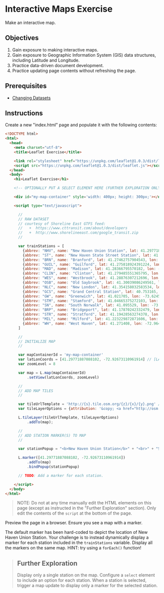 # Interactive Maps Exercise

Make an interactive map.

## Objectives

  1. Gain exposure to making interactive maps.
  2. Gain exposure to Geographic Information System (GIS) data structures, including Latitude and Longitude.
  3. Practice data-driven document development.
  4. Practice updating page contents without refreshing the page.

## Prerequisites

  + [Changing Datasets](/exercises/data-driven-documents/changing-datasets.md)

## Instructions

Create a new "index.html" page and populate it with the following contents:

```` html
<!DOCTYPE html>
<html>
  <head>
    <meta charset="utf-8">
    <title>Leaflet Exercise</title>

    <link rel="stylesheet" href="https://unpkg.com/leaflet@1.0.3/dist/leaflet.css" />
    <script src="https://unpkg.com/leaflet@1.0.3/dist/leaflet.js"></script>
  </head>
  <body>
    <h1>Leaflet Exercise</h1>

    <!-- OPTIONALLY PUT A SELECT ELEMENT HERE (FURTHER EXPLORATION ONLY) -->

    <div id="my-map-container" style='width: 400px; height: 300px;'></div>

    <script type="text/javascript">

      //
      // RAW DATASET
      // courtesy of Shoreline East GTFS feed:
      //   +  https://www.cttransit.com/about/developers
      //   +  http://www.shorelineeast.com/google_transit.zip
      //

      var trainStations = [
        {abbrev: "NHV", name: "New Haven Union Station", lat: 41.29771887088102, lon: -72.92673110961914, url: "http://www.shorelineeast.com/service_info/stations/nh_u.php"},
        {abbrev: "ST", name: "New Haven State Street Station", lat: 41.3049849812806, lon: -72.92176365852356, url: "http://www.shorelineeast.com/service_info/stations/nh_s.php"},
        {abbrev: "BRN", name: "Branford", lat: 41.27462757904543, lon: -72.81724601984024, url: "http://www.shorelineeast.com/service_info/stations/branford.php"},
        {abbrev: "GUIL", name: "Guilford", lat: 41.275818924391224, lon: -72.6736432313919, url: "http://www.shorelineeast.com/service_info/stations/guilford.php"},
        {abbrev: "MAD", name: "Madison", lat: 41.28366795570182, lon: -72.59953916072845, url: "http://www.shorelineeast.com/service_info/stations/madison.php"},
        {abbrev: "CLIN", name: "Clinton", lat: 41.279485551365795, lon: -72.52829968929291, url: "http://www.shorelineeast.com/service_info/stations/clinton.php"},
        {abbrev: "WES", name: "Westbrook", lat: 41.28876307212696, lon: -72.44840204715729, url: "http://www.shorelineeast.com/service_info/stations/westbrook.php"},
        {abbrev: "OSB", name: "Old Saybrook", lat: 41.30039086249561, lon: -72.37682461738586, url: "http://www.shorelineeast.com/service_info/stations/old_saybrook.php"},
        {abbrev: "NLC", name: "New London", lat: 41.354158032583534, lon: -72.0930764079094, url: "http://www.shorelineeast.com/service_info/stations/new_london.php"},
        {abbrev: "GCS", name: "Grand Central Station", lat: 40.753165, lon: -73.977379, url: "http://as0.mta.info/mnr/stations/station_detail.cfm"},
        {abbrev: "GW", name: "Greenwich", lat: 41.021705, lon: -73.624597, url: "http://as0.mta.info/mnr/stations/station_detail.cfm"},
        {abbrev: "STM", name: "Stamford", lat: 41.04665375272103, lon: -73.54284524917603, url: "http://as0.mta.info/mnr/stations/station_detail.cfm?key=226"},
        {abbrev: "SN", name: "South Norwalk", lat: 41.095529, lon: -73.421803, url: "http://as0.mta.info/mnr/stations/station_detail.cfm"},
        {abbrev: "BRP", name: "Bridgeport", lat: 41.17870242332479, lon: -73.18707704544067, url: "http://as0.mta.info/mnr/stations/station_detail.cfm?key=246"},
        {abbrev: "STR", name: "Stratford", lat: 41.19428563274378, lon: -73.13156604766846, url: "http://as0.mta.info/mnr/stations/station_detail.cfm?key=248"},
        {abbrev: "MIL", name: "Milford", lat: 41.223229872871606, lon: -73.05766582489014, url: "http://as0.mta.info/mnr/stations/station_detail.cfm?key=250"},
        {abbrev: "WH", name: "West Haven", lat: 41.271408, lon: -72.964722, url: "http://as0.mta.info/mnr/stations/station_detail.cfm?key=251"}
      ]

      //
      // INITIALIZE MAP
      //

      var mapContainerId = 'my-map-container'
      var latLonCoords = [41.29771887088102, -72.92673110961914] // [LAT, LON]
      var zoomLevel = 8

      var map = L.map(mapContainerId)
          .setView(latLonCoords, zoomLevel)

      //
      // ADD MAP TILES
      //

      var tileUrlTemplate = 'http://{s}.tile.osm.org/{z}/{x}/{y}.png' // just use this. don't worry about what it means
      var tileLayerOptions = {attribution: '&copy; <a href="http://osm.org/copyright">OpenStreetMap</a> contributors'} // just keep this

      L.tileLayer(tileUrlTemplate, tileLayerOptions)
          .addTo(map);

      //
      // ADD STATION MARKER(S) TO MAP
      //

      var stationPopup = "<b>New Haven Union Station</b>" + "<br>" + "Some content or context here. Maybe a clickable URL! Go crazy."

      L.marker([41.29771887088102, -72.92673110961914])
          .addTo(map)
          .bindPopup(stationPopup)

      // TODO: Add a marker for each station.

    </script>
  </body>
</html>
````

> NOTE: Do not at any time manually edit the HTML elements on this page (except as instructed in the "Further Exploration" section). Only edit the contents of the `script` at the bottom of the page.

Preview the page in a browser. Ensure you see a map with a marker.

The default marker has been hard-coded to depict the location of New Haven Union Station. Your challenge is to instead dynamically display a marker for each station included in the `trainStations` variable. Display all the markers on the same map. HINT: try using a `forEach()` function!

> ## Further Exploration
>
> Display only a single station on the map. Configure a `select` element to include an option for each station. When a station is selected, trigger a map update to display only a marker for the selected station.

